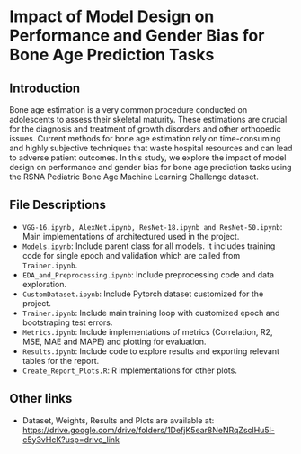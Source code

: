 # Impact of Model Design on Performance and Gender Bias for Bone Age Prediction Tasks

## Introduction
Bone age estimation is a very common procedure conducted on adolescents to
assess their skeletal maturity. These estimations are crucial for the diagnosis and
treatment of growth disorders and other orthopedic issues. Current methods for
bone age estimation rely on time-consuming and highly subjective techniques that
waste hospital resources and can lead to adverse patient outcomes. In this study, we
explore the impact of model design on performance and gender bias for bone age
prediction tasks using the RSNA Pediatric Bone Age Machine Learning Challenge
dataset.

## File Descriptions
- `VGG-16.ipynb, AlexNet.ipynb, ResNet-18.ipynb and ResNet-50.ipynb`: Main implementations of architectured used in the project.
- `Models.ipynb`: Include parent class for all models. It includes training code for single epoch and validation which are called from `Trainer.ipynb`.
- `EDA_and_Preprocessing.ipynb`: Include preprocessing code and data exploration.
- `CustomDataset.ipynb`: Include Pytorch dataset customized for the project.
- `Trainer.ipynb`: Include main training loop with customized epoch and bootstraping test errors.
- `Metrics.ipynb`: Include implementations of metrics (Correlation, R2, MSE, MAE and MAPE) and plotting for evaluation.
- `Results.ipynb`: Include code to explore results and exporting relevant tables for the report.
- `Create_Report_Plots.R`: R implementations for other plots.

## Other links
- Dataset, Weights, Results and Plots are available at: https://drive.google.com/drive/folders/1DefjK5ear8NeNRqZsclHu5l-c5y3vHcK?usp=drive_link